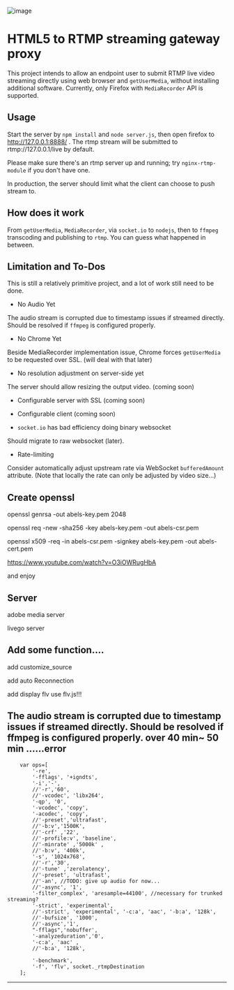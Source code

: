 ![image](https://i.imgur.com/1cNMpvg.png)

# HTML5 to RTMP streaming gateway proxy

This project intends to allow an endpoint user to submit RTMP live video streaming directly using web browser and `getUserMedia`, without installing additional software. Currently, only Firefox with `MediaRecorder` API is supported.

## Usage

Start the server by `npm install` and `node server.js`, then open firefox to http://127.0.0.1:8888/ . The rtmp stream will be submitted to rtmp://127.0.0.1/live by default.

Please make sure there's an rtmp server up and running; try `nginx-rtmp-module` if you don't have one.

In production, the server should limit what the client can choose to push stream to.

## How does it work

From `getUserMedia`, `MediaRecorder`, via `socket.io` to `nodejs`, then to `ffmpeg` transcoding and publishing to `rtmp`. You can guess what happened in between.


## Limitation and To-Dos

This is still a relatively primitive project, and a lot of work still need to be done.

- No Audio Yet

The audio stream is corrupted due to timestamp issues if streamed directly. Should be resolved if `ffmpeg` is configured properly.

- No Chrome Yet

Beside MediaRecorder implementation issue, Chrome forces `getUserMedia` to be requested over SSL. (will deal with that later)

- No resolution adjustment on server-side yet

The server should allow resizing the output video. (coming soon)

- Configurable server with SSL (coming soon)

- Configurable client (coming soon)

- `socket.io` has bad efficiency doing binary websocket

Should migrate to raw websocket (later).

- Rate-limiting

Consider automatically adjust upstream rate via WebSocket `bufferedAmount` attribute. (Note that locally the rate can only be adjusted by video size...)

##  Create openssl
openssl genrsa -out abels-key.pem 2048

openssl req -new -sha256 -key  abels-key.pem -out abels-csr.pem

openssl x509 -req -in abels-csr.pem -signkey abels-key.pem -out abels-cert.pem

https://www.youtube.com/watch?v=O3iOWRugHbA

and enjoy

## Server

adobe media server 

livego server

## Add some function....
add customize_source

add auto Reconnection

add display flv use flv.js!!!

The audio stream is corrupted due to timestamp issues if streamed directly. Should be resolved if ffmpeg is configured properly.
over 40 min~ 50 min ......error 
---
		var ops=[
			'-re',
			'-fflags', '+igndts',
			'-i','-',
			//'-r','60',
			//'-vcodec', 'libx264',
			'-qp', '0',
			'-vcodec', 'copy',
			'-acodec', 'copy',
			//'-preset','ultrafast',
			//'-b:v','1500K',
			//'-crf' ,'22',
			//'-profile:v', 'baseline',
			//'-minrate' ,'5000k' ,
			//'-b:v', '400k',
			'-s', '1024x768',
			//'-r','30',
			//'-tune' ,'zerolatency',
			//'-preset', 'ultrafast',
			//'-an', //TODO: give up audio for now...
			//'-async', '1', 
			'-filter_complex', 'aresample=44100', //necessary for trunked streaming?
			'-strict', 'experimental',
			//'-strict', 'experimental', '-c:a', 'aac', '-b:a', '128k',
			//'-bufsize', '1000',
			//'-async','1',
			"-fflags",'nobuffer',
			'-analyzeduration','0',
			'-c:a', 'aac' ,
			//'-b:a', '128k',
			
			'-benchmark',
			'-f', 'flv', socket._rtmpDestination
		];
---
    
